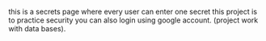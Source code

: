   this is a secrets page where every user can enter one secret this project is to practice security you can also login using google account. (project work with data bases).
